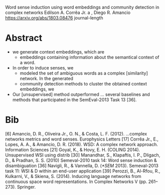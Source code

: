 Word sense induction using word embeddings and community
detection in complex networks
Edilson A. Corrêa Jr. a , Diego R. Amancio
https://arxiv.org/abs/1803.08476
journal-length

# Abstract

* we generate context embeddings, which are 
  * embeddings containing information about the semantical context of a word.
* In order to induce senses, we 
  * modeled the set of ambiguous words as a complex [similarity] network. In the generated
  * community detection methods to cluster the obtained context embeddings, we
* Our [unsupervised] method outperformed ... several baselines and methods that
  participated in the SemEval-2013 Task 13 [36].

# Bib

[6] Amancio, D. R., Oliveira Jr., O. N., & Costa, L. F. (2012). 
  ...complex networks metrics and word senses. Europhysics Letters
[17] Corrêa Jr., E., Lopes, A. A., & Amancio, D. R. (2018). 
  WSD: A complex network approach. Information Sciences
[21] Goyal, K., & Hovy, E. H. (COLING 2014). Unsupervised WSI using distrib
[30] Manandhar, S., Klapaftis, I. P., Dligach, D., & Pradhan, S. S. (2010)
  Semeval-2010 task 14: Word sense induction & disambiguation
[36] Navigli, R., & Vannella, D. (_*SEM_ 2013). 
  Semeval-2013 task 11: WSI & D within an end-user application
[39] Perozzi, B., Al-Rfou, R., Kulkarni, V., & Skiena, S. (2014). 
  Inducing language networks from continuous space word representations. 
  In Complex Networks V (pp. 261–273). Springer.
